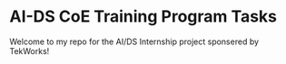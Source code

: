# AI-DS CoE Training Program Tasks
Welcome to my repo for the AI/DS Internship project sponsered by TekWorks! 

